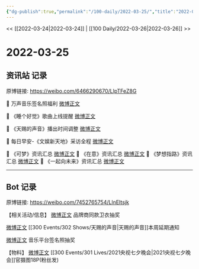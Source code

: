 ```yaml
---
{"dg-publish":true,"permalink":"/100-daily/2022-03-25/","title":"2022-03-25"}
---
```



<< [[2022-03-24\|2022-03-24]] | [[100 Daily/2022-03-26\|2022-03-26]] >>

# 2022-03-25

## 资讯站 记录

原博链接: https://weibo.com/6466290670/LlpTFeZ8G

💫 万声音乐签名照福利 [微博正文](https://m.weibo.cn/6466290670/4750987074476210)

💫 《睡个好觉》歌曲上线提醒 [微博正文](https://m.weibo.cn/6466290670/4750853359796426)

💫 《天赐的声音》播出时间调整 [微博正文](https://m.weibo.cn/6466290670/4750891938481025)

💫 每日早安-《文娱新天地》采访全程 [微博正文](https://m.weibo.cn/6466290670/4750833734386215)

💫 《可梦》资讯汇总 [微博正文](https://m.weibo.cn/6466290670/4751005021375971)
💫 《在意》资讯汇总 [微博正文](https://m.weibo.cn/6466290670/4751005041824185)
💫 《梦想指路》资讯汇总 [微博正文](https://m.weibo.cn/6466290670/4751005030026936)
💫 《一起向未来》资讯汇总 [微博正文](https://m.weibo.cn/6466290670/4751004988607139)

---
## Bot 记录

原博链接: https://weibo.com/7452765754/LlnEItsjk

【相关活动/信息】
[微博正文](https://weibo.com/detail/4750874604210433) 品牌商同款卫衣抽奖

[微博正文](https://weibo.com/detail/4750885299162350) [[300 Events/302 Shows/天赐的声音\|天赐的声音]]本周延期通知

[微博正文](https://weibo.com/detail/4750967586687627) 音乐平台签名照抽奖

【物料】
[微博正文](https://weibo.com/detail/4748548359061722) [[300 Events/301 Lives/2021央视七夕晚会\|2021央视七夕晚会]]官摄图18P(粉丝发)
